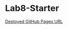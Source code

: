 # Lab8-Starter

[Deployed GitHub Pages URL](https://Andrewphanguyen.github.io/lab8-Starter/index.html)
